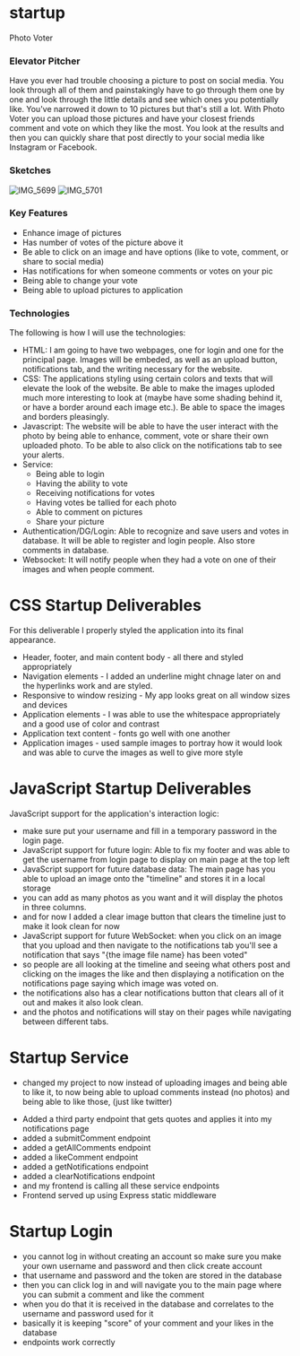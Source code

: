 # startup
Photo Voter
### Elevator Pitcher
Have you ever had trouble choosing a picture to post on social media. You look through
all of them and painstakingly have to go through them one by one and look through the
little details and see which ones you potentially like. You've narrowed it down to 10 pictures 
but that's still a lot. With Photo Voter you can upload those pictures and have your closest friends comment and vote on which they 
like the most. You look at the results and then you can quickly share that post directly to 
your social media like Instagram or Facebook.
### Sketches
![IMG_5699](https://github.com/jojojovela/startup/assets/156491273/69c22f48-543e-4296-be9b-b6087c65d5a5)
![IMG_5701](https://github.com/jojojovela/startup/assets/156491273/911b632a-d8a2-4a38-8ebb-16a0317be459)
### Key Features
- Enhance image of pictures
- Has number of votes of the picture above it
- Be able to click on an image and have options (like to vote, comment, or share to social media)
- Has notifications for when someone comments or votes on your pic
- Being able to change your vote
- Being able to upload pictures to application
### Technologies
The following is how I will use the technologies:
- HTML: I am going to have two webpages, one for login and one for the principal page. Images will be embeded, as well as an upload button, notifications tab, and the writing necessary for the website.
- CSS: The applications styling using certain colors and texts that will elevate the look of the website. Be able to make the images uploded much more interesting to look at (maybe have some shading behind it, or have a border around each image etc.). Be able to space the images and borders pleasingly.
- Javascript: The website will be able to have the user interact with the photo by being able to enhance, comment, vote or share their own uploaded photo. To be able to also click on the notifications tab to see your alerts.
- Service:
  - Being able to login
  - Having the ability to vote
  - Receiving notifications for votes
  - Having votes be tallied for each photo
  - Able to comment on pictures
  - Share your picture
- Authentication/DG/Login: Able to recognize and save users and votes in database. It will be able to register and login people. Also store comments in database.
- Websocket: It will notify people when they had a vote on one of their images and when people comment.
 # CSS Startup Deliverables
For this deliverable I properly styled the application into its final appearance.

- Header, footer, and main content body - all there and styled appropriately 
- Navigation elements - I added an underline might chnage later on and the hyperlinks work and are styled.
- Responsive to window resizing - My app looks great on all window sizes and devices
- Application elements - I was able to use the whitespace appropriately and a good use of color and contrast
- Application text content - fonts go well with one another 
- Application images - used sample images to portray how it would look and was able to curve the images as well to give more style

# JavaScript Startup Deliverables
JavaScript support for the application's interaction logic:
- make sure put your username and fill in a temporary password in the login page.
- JavaScript support for future login: Able to  fix my footer and was able to get the username from login page to display on main page at the top left
- JavaScript support for future database data: The main page has you able to upload an image onto the "timeline" and stores it in a local storage
- you can add as many photos as you want and it will display the photos in three columns.
- and for now I added a clear image button that clears the timeline just to make it look clean for now
- JavaScript support for future WebSocket: when you click on an image that you upload and then navigate to the notifications tab you'll see a notification that says "{the image file name} has been voted"
- so people are all looking at the timeline and seeing what others post and clicking on the images the like and then displaying a notification on the notifications page saying which image was voted on.
- the notifications also has a clear notifications button that clears all of it out and makes it also look clean.
- and the photos and notifications will stay on their pages while navigating between different tabs.

# Startup Service
* changed my project to now instead of uploading images and being able to like it, to now being able to upload comments instead (no photos) and being able to like those, (just like twitter)
- Added a third party endpoint that gets quotes and applies it into my notifications page
- added a submitComment endpoint
- added a getAllComments endpoint
- added a likeComment endpoint
- added a getNotifications endpoint
- added a clearNotifications endpoint
- and my frontend is calling all these service endpoints
- Frontend served up using Express static middleware

# Startup Login
- you cannot log in without creating an account so make sure you make your own username and password and then click create account
- that username and password and the token are stored in the database
- then you can click log in and will navigate you to the main page where you can submit a comment and like the comment
- when you do that it is received in the database and correlates to the username and password used for it
- basically it is keeping "score" of your comment and your likes in the database
- endpoints work correctly


